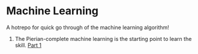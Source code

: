 # Machine Learning
A hotrepo for quick go through of the machine learning algorithm!

1. The Pierian-complete machine learning is the starting point to learn the skill.
    [Part 1](https://github.com/divyuk/machine-learning/tree/main/Pierian-complete%20ML)